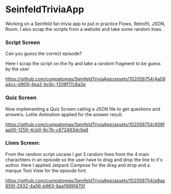 # SeinfeldTriviaApp
Working on a Seinfeld fan trivia app to put in practice Flows, Retrofit, JSON, Room.
I also scrap the scripts from a website and take some random lines.

### Script Screen
Can you guess the correct episode?

Here I scrap the script on the fly and take a random fragment to be guess by the user

https://github.com/cumpatomas/SeinfeldTriviaApp/assets/102058754/4a08a4cc-d909-4ea2-bc6c-f208f17c6a3e

### Quiz Screen
Now implementing a Quiz Screen calling a JSON file to get questions and answers. Lottie Animation applied for the answer result.


https://github.com/cumpatomas/SeinfeldTriviaApp/assets/102058754/408faa00-1259-4cb0-8c7b-c872483dc9a9

### Lines Screen:
From the random script uscase I get 3 random lines from the 4 main charachters in an episode so the user have to drag and drop the line to it's author.
Here I applied Jetpack Compose for the drag and drop and a marque Text View for the episode hint.


https://github.com/cumpatomas/SeinfeldTriviaApp/assets/102058754/e8aa855f-2932-4a56-b963-8aa1989f470f


